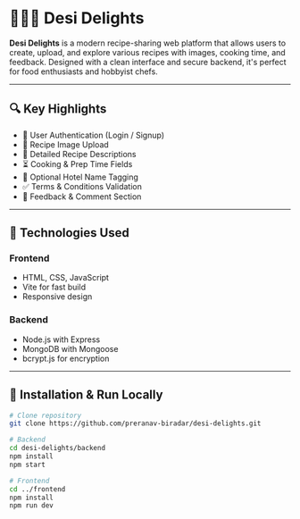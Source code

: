 #  👩‍🍳🍛 Desi Delights 

**Desi Delights** is a modern recipe-sharing web platform that allows users to create, upload, and explore various recipes with images, cooking time, and feedback. Designed with a clean interface and secure backend, it's perfect for food enthusiasts and hobbyist chefs.

---

## 🔍 Key Highlights

- 👥 User Authentication (Login / Signup)
- 📸 Recipe Image Upload
- 🧾 Detailed Recipe Descriptions
- ⏳ Cooking & Prep Time Fields
- 🏨 Optional Hotel Name Tagging
- ✅ Terms & Conditions Validation
- 💬 Feedback & Comment Section

---

## 🧰 Technologies Used

### Frontend
- HTML, CSS, JavaScript
- Vite for fast build
- Responsive design

### Backend
- Node.js with Express
- MongoDB with Mongoose
- bcrypt.js for encryption

---

## 🚀 Installation & Run Locally

```bash
# Clone repository
git clone https://github.com/preranav-biradar/desi-delights.git

# Backend
cd desi-delights/backend
npm install
npm start

# Frontend
cd ../frontend
npm install
npm run dev
